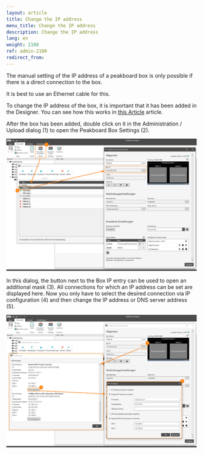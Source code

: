 ```yaml
---
layout: article
title: Change the IP address
menu_title: Change the IP address
description: Change the IP address
lang: en
weight: 2100
ref: admin-2100
redirect_from:
---
```


The manual setting of the IP address of a peakboard box is only possible if there is a direct connection to the box.

It is best to use an Ethernet cable for this.


To change the IP address of the box, it is important that it has been added in the Designer. 
You can see how this works in [this Article](https://help.peakboard.com/administration/PB%202.x%20Box/en-adding.html) article.

 
After the box has been added, double click on it in the Administration / Upload dialog (1) to open the Peakboard Box Settings (2).


![image_1](/assets/images/admin/ipadress/ipadress.png)


In this dialog, the button next to the Box IP entry can be used to open an additional mask (3).
All connections for which an IP address can be set are displayed here.
Now you only have to select the desired connection via IP configuration (4) 
and then change the IP address or DNS server address (5).


![image_1](/assets/images/admin/ipadress/ipadress01.png) 